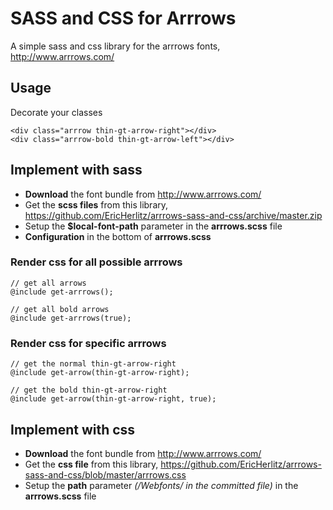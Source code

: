 # SASS and CSS for Arrrows

A simple sass and css library for the arrrows fonts, http://www.arrrows.com/

## Usage
Decorate your classes
```
<div class="arrrow thin-gt-arrow-right"></div>
<div class="arrrow-bold thin-gt-arrow-left"></div>
```

## Implement with sass
 - **Download** the font bundle from http://www.arrrows.com/
 - Get the **scss files** from this library, https://github.com/EricHerlitz/arrrows-sass-and-css/archive/master.zip
 - Setup the **$local-font-path** parameter in the **arrrows.scss** file
 - **Configuration** in the bottom of **arrrows.scss**

### Render css for all possible arrrows
```
// get all arrows
@include get-arrrows();
```

```
// get all bold arrows
@include get-arrrows(true);
```

### Render css for specific arrrows
```
// get the normal thin-gt-arrow-right
@include get-arrow(thin-gt-arrow-right);
```
```
// get the bold thin-gt-arrow-right
@include get-arrow(thin-gt-arrow-right, true);
```

## Implement with css
 - **Download** the font bundle from http://www.arrrows.com/
 - Get the **css file** from this library, https://github.com/EricHerlitz/arrrows-sass-and-css/blob/master/arrrows.css
 - Setup the **path** parameter *(/Webfonts/ in the committed file)* in the **arrrows.scss** file

